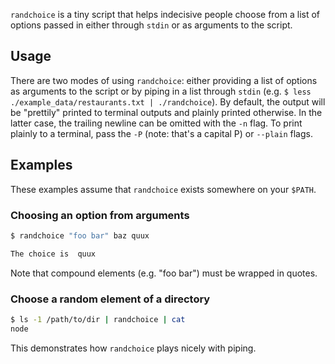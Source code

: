 `randchoice` is a tiny script that helps indecisive people choose from a list
of options passed in either through `stdin` or as arguments to the script.

## Usage

There are two modes of using `randchoice`: either providing a list of options
as arguments to the script or by piping in a list through `stdin` (e.g. `$ less
./example_data/restaurants.txt | ./randchoice`). By default, the output will be
"prettily" printed to terminal outputs and plainly printed otherwise. In the
latter case, the trailing newline can be omitted with the `-n` flag. To print
plainly to a terminal, pass the `-P` (note: that's a capital P) or `--plain`
flags.

## Examples

These examples assume that `randchoice` exists somewhere on your `$PATH`.

### Choosing an option from arguments

```sh
$ randchoice "foo bar" baz quux

The choice is  quux 

```

Note that compound elements (e.g. "foo bar") must be wrapped in quotes.

### Choose a random element of a directory

```sh
$ ls -1 /path/to/dir | randchoice | cat
node
```

This demonstrates how `randchoice` plays nicely with piping.
